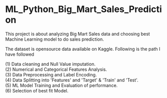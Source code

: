 # ML_Python_Big_Mart_Sales_Prediction
This project is about analyzing Big Mart Sales data and choosing best Machine Learning model to do sales prediction.  
  
The dataset is opensource data available on Kaggle. Following is the path I have followed

(1) Data cleaning and Null Value imputation.  
(2) Numerical and Categorical Features Analysis.  
(3) Data Preprocessing and Label Encoding.  
(4) Data Splitting into 'Features' and 'Target' & 'Train' and 'Test'.  
(5) ML Model Training and Evaluation of performance.  
(6) Selection of best fit Model.  
  
 

